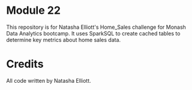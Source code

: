 # Module 22
This repository is for Natasha Elliott's Home_Sales challenge for Monash Data Analytics bootcamp. It uses SparkSQL to create cached tables to determine key metrics about home sales data. 

# Credits
All code written by Natasha Elliott.
